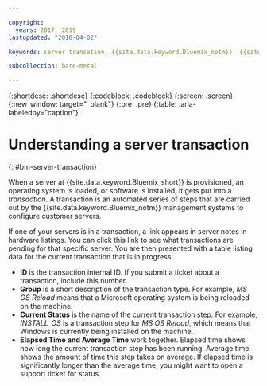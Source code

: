 ```yaml
---

copyright:
  years: 2017, 2019
lastupdated: "2018-04-02"

keywords: server transation, {{site.data.keyword.Bluemix_notm}}, {{site.data.keyword.Bluemix_short}}

subcollection: bare-metal

---
```


{:shortdesc: .shortdesc}
{:codeblock: .codeblock}
{:screen: .screen}
{:new_window: target="_blank"}
{:pre: .pre}
{:table: .aria-labeledby="caption"}

# Understanding a server transaction
{: #bm-server-transaction}

When a server at {{site.data.keyword.Bluemix_short}} is provisioned, an operating system is loaded, or software is installed, it gets put into a *transaction*.  A transaction is an automated series of steps that are carried out by the {{site.data.keyword.Bluemix_notm}} management systems to configure customer servers.

If one of your servers is in a transaction, a link appears in server notes in hardware listings.  You can click this link to see what transactions are pending for that specific server.  You are then presented with a table listing data for the current transaction that is in progress.

* **ID** is the transaction internal ID.  If you submit a ticket about a transaction, include this number.
* **Group** is a short description of the transaction type.  For example, *MS OS Reload* means that a Microsoft operating system is being reloaded on the machine.
* **Current Status** is the name of the current transaction step.  For example, *INSTALL_OS* is a transaction step for *MS OS Reload*, which means that Windows is currently being installed on the machine.
* **Elapsed Time and Average Time** work together.  Elapsed time shows how long the current transaction step has been running.  Average time shows the amount of time this step takes on average.  If elapsed time is significantly longer than the average time, you might want to open a support ticket for status.
